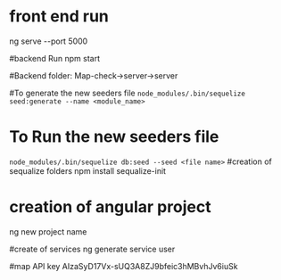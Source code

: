 # front end run

 ng serve --port 5000

 #backend Run
 npm start

#Backend folder:
Map-check->server->server

#To generate the new seeders file
   `node_modules/.bin/sequelize seed:generate --name <module_name>`
# To Run the new seeders file
`node_modules/.bin/sequelize db:seed --seed <file name>`
#creation of sequalize  folders
npm install sequalize-init
# creation of angular project
ng new project name

#create of services
 ng generate service user

 #map API key
AIzaSyD17Vx-sUQ3A8ZJ9bfeic3hMBvhJv6iuSk
